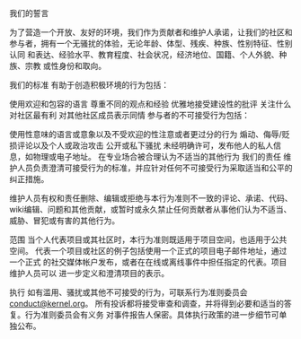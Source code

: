 我们的誓言

为了营造一个开放、友好的环境，我们作为贡献者和维护人承诺，让我们的社区和参与者，拥有一个无骚扰的体验，无论年龄、体型、残疾、种族、性别特征、性别认同 和表达、经验水平、教育程度、社会状况，经济地位、国籍、个人外貌、种族、宗教 或性身份和取向。



我们的标准
有助于创造积极环境的行为包括：

使用欢迎和包容的语言
尊重不同的观点和经验
优雅地接受建设性的批评
关注什么对社区最有利
对其他社区成员表示同情
参与者的不可接受行为包括：

使用性意味的语言或意象以及不受欢迎的性注意或者更过分的行为
煽动、侮辱/贬损评论以及个人或政治攻击
公开或私下骚扰
未经明确许可，发布他人的私人信息，如物理或电子地址。
在专业场合被合理认为不适当的其他行为
我们的责任
维护人员负责澄清可接受行为的标准，并应针对任何不可接受行为采取适当和公平的 纠正措施。

维护人员有权和责任删除、编辑或拒绝与本行为准则不一致的评论、承诺、代码、 wiki编辑、问题和其他贡献，或暂时或永久禁止任何贡献者从事他们认为不适当、 威胁、冒犯或有害的其他行为。

范围
当个人代表项目或其社区时，本行为准则既适用于项目空间，也适用于公共空间。 代表一个项目或社区的例子包括使用一个正式的项目电子邮件地址，通过一个正式 的社交媒体帐户发布，或者在在线或离线事件中担任指定的代表。项目维护人员可以 进一步定义和澄清项目的表示。

执行
如有滥用、骚扰或其他不可接受的行为，可联系行为准则委员会<conduct@kernel.org>。 所有投诉都将接受审查和调查，并将得到必要和适当的答复。行为准则委员会有义务 对事件报告人保密。具体执行政策的进一步细节可单独公布。
